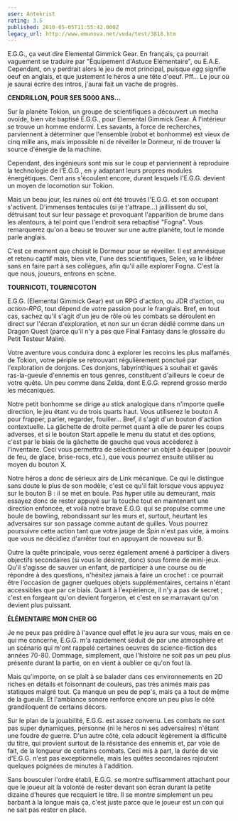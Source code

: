 ```yaml
---
user: Antekrist
rating: 3.5
published: 2010-05-05T11:55:42.000Z
legacy_url: http://www.emunova.net/veda/test/3818.htm
---
```

E.G.G., ça veut dire Elemental Gimmick Gear. En français, ça pourrait vaguement se traduire par "Équipement d'Astuce Elémentaire", ou E.A.E. Cependant, on y perdrait alors le jeu de mot principal, puisque _egg_ signifie oeuf en anglais, et que justement le héros a une tête d'oeuf. Pff... Le jour où je saurai écrire des intros, j'aurai fait un vache de progrès.  

  

**CENDRILLON, POUR SES 5000 ANS...**  

Sur la planète Tokion, un groupe de scientifiques a découvert un mecha ovoïde, bien vite baptisé E.G.G., pour Elemental Gimmick Gear. À l'intérieur se trouve un homme endormi. Les savants, à force de recherches, parviennent à déterminer que l'ensemble (robot et bonhomme) est vieux de cinq mille ans, mais impossible ni de réveiller le Dormeur, ni de trouver la source d'énergie de la machine.  

Cependant, des ingénieurs sont mis sur le coup et parviennent à reproduire la technologie de l'E.G.G., en y adaptant leurs propres modules énergétiques. Cent ans s'écoulent encore, durant lesquels l'E.G.G. devient un moyen de locomotion sur Tokion.  

Mais un beau jour, les ruines où ont été trouvés l'E.G.G. et son occupant s'activent. D'immenses tentacules (si je t'attrape...) jaillissent du sol, détruisant tout sur leur passage et provoquant l'apparition de brume dans les alentours, à tel point que l'endroit sera rebaptisé "Fogna". Vous remarquerez qu'on a beau se trouver sur une autre planète, tout le monde parle anglais.  

C'est ce moment que choisit le Dormeur pour se réveiller. Il est amnésique et retenu captif mais, bien vite, l'une des scientifiques, Selen, va le libérer sans en faire part à ses collègues, afin qu'il aille explorer Fogna. C'est là que nous, joueurs, entrons en scène.  

  

**TOURNICOTI, TOURNICOTON**  

E.G.G. (Elemental Gimmick Gear) est un RPG d'action, ou JDR d'action, ou _action-RPG_, tout dépend de votre passion pour le franglais. Bref, en tout cas, sachez qu'il s'agit d'un jeu de rôle où les combats se déroulent en direct sur l'écran d'exploration, et non sur un écran dédié comme dans un Dragon Quest (parce qu'il n'y a pas que Final Fantasy dans le glossaire du Petit Testeur Malin).  

Votre aventure vous conduira donc à explorer les recoins les plus malfamés de Tokion, votre périple se retrouvant régulièrement ponctué par l'exploration de donjons. Ces donjons, labyrinthiques à souhait et gavés ras-la-gueule d'ennemis en tous genres, constituent d'ailleurs le coeur de votre quête. Un peu comme dans Zelda, dont E.G.G. reprend grosso merdo les mécaniques.  

Notre petit bonhomme se dirige au stick analogique dans n'importe quelle direction, le jeu étant vu de trois quarts haut. Vous utiliserez le bouton A pour frapper, parler, regarder, fouiller... Bref, il s'agit d'un bouton d'action contextuelle. La gâchette de droite permet quant à elle de parer les coups adverses, et si le bouton Start appelle le menu du statut et des options, c'est par le biais de la gâchette de gauche que vous accèderez à l'inventaire. Ceci vous permettra de sélectionner un objet à équiper (pouvoir de feu, de glace, brise-rocs, etc.), que vous pourrez ensuite utiliser au moyen du bouton X.  

Notre héros a donc de sérieux airs de Link mécanique. Ce qui le distingue sans doute le plus de son modèle, c'est ce qu'il fait lorsque vous appuyez sur le bouton B : il se met en boule. Pas hyper utile au demeurant, mais essayez donc de rester appuyé sur la touche tout en maintenant une direction enfoncée, et voilà notre brave E.G.G. qui se propulse comme une boule de bowling, rebondissant sur les murs et, surtout, heurtant les adversaires sur son passage comme autant de quilles. Vous pourrez poursuivre cette action tant que votre jauge de _Spin_ n'est pas vide, à moins que vous ne décidiez d'arrêter tout en appuyant de nouveau sur B.  

Outre la quête principale, vous serez également amené à participer à divers objectifs secondaires (si vous le désirez, donc) sous forme de mini-jeux. Qu'il s'agisse de sauver un enfant, de participer à une course ou de répondre à des questions, n'hésitez jamais à faire un crochet : ce pourrait être l'occasion de gagner quelques objets supplémentaires, certains n'étant accessibles que par ce biais. Quant à l'expérience, il n'y a pas de secret ; c'est en forgeant qu'on devient forgeron, et c'est en se marravant qu'on devient plus puissant.  

  

**ÉLÉMENTAIRE MON CHER GG**  

Je ne peux pas prédire à l'avance quel effet le jeu aura sur vous, mais en ce qui me concerne, E.G.G. m'a rapidement séduit de par une atmosphère et un scénario qui m'ont rappelé certaines oeuvres de science-fiction des années 70-80\. Dommage, simplement, que l'histoire ne soit pas un peu plus présente durant la partie, on en vient à oublier ce qu'on fout là.  

Mais qu'importe, on se plaît à se balader dans ces environnements en 2D riches en détails et foisonnant de couleurs, pas très animés mais pas statiques malgré tout. Ça manque un peu de pep's, mais ça a tout de même de la gueule. Et l'ambiance sonore renforce encore un peu plus le côté grandiloquent de certains décors.  

Sur le plan de la jouabilité, E.G.G. est assez convenu. Les combats ne sont pas super dynamiques, personne (ni le héros ni ses adversaires) n'étant une foudre de guerre. D'un autre côté, cela adoucit légèrement la difficulté du titre, qui provient surtout de la résistance des ennemis et, par voie de fait, de la longueur de certains combats. Ceci mis à part, la durée de vie d'E.G.G. n'est pas exceptionnelle, mais les quêtes secondaires rajoutent quelques poignées de minutes à l'addition.  

Sans bousculer l'ordre établi, E.G.G. se montre suffisamment attachant pour que le joueur ait la volonté de rester devant son écran durant la petite dizaine d'heures que recquiert le titre. Il se montre simplement un peu barbant à la longue mais ça, c'est juste parce que le joueur est un con qui ne sait pas rester en place.